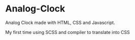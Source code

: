 # Analog-Clock

Analog Clock made with HTML, CSS and Javascript.

My first time using SCSS and compiler to translate into CSS
